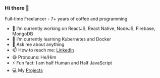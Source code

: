 ### Hi there 👋

Full-time Freelancer - 7+ years of coffee and programming

- 🔭 I’m currently working on ReactJS, React Native, NodeJS, Firebase, MongoDB
- 🌱 I’m currently learning Kubernetes and Docker
- 💬 Ask me about anything
- 📫 How to reach me: [LinkedIn](https://www.linkedin.com/in/piyushkalsariya/)
- 😄 Pronouns: He/Him
- ⚡ Fun fact: I am half Human and Half JavaScript
- 💻 My [Projects](https://kalsariya.notion.site/Piyush-Kalsariya-b600337e7dc8498f815638c8805c9144)
